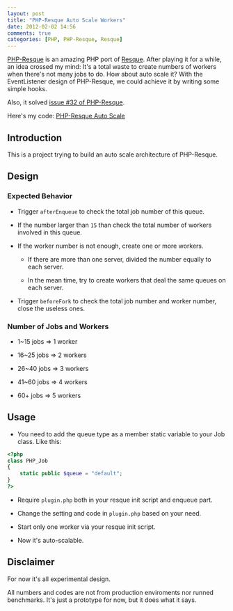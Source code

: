 ```yaml
---
layout: post
title: "PHP-Resque Auto Scale Workers"
date: 2012-02-02 14:56
comments: true
categories: [PHP, PHP-Resque, Resque] 
---
```


[PHP-Resque](https://github.com/chrisboulton/php-resque) is an amazing PHP port of [Resque](http://github.com/defunkt/resque/). After playing it for a while, an idea crossed my mind: It's a total waste to create numbers of workers when there's not many jobs to do. How about auto scale it? With the EventListener design of PHP-Resque, we could achieve it by writing some simple hooks.

Also, it solved [issue #32 of PHP-Resque](https://github.com/chrisboulton/php-resque/issues/32).

Here's my code: [PHP-Resque Auto Scale](https://github.com/hSATAC/php-resque-auto-scale)

## Introduction

This is a project trying to build an auto scale architecture of PHP-Resque.
<!-- more -->
## Design

### Expected Behavior

* Trigger ```afterEnqueue``` to check the total job number of this queue.

* If the number larger than ```15``` than check the total number of workers involved in this queue.

* If the worker number is not enough, create one or more workers.

  * If there are more than one server, divided the number equally to each server.
  
  * In the mean time, try to create workers that deal the same queues on each server.

* Trigger ```beforeFork``` to check the total job number and worker number, close the useless ones.

### Number of Jobs and Workers

* 1~15 jobs => 1 worker

* 16~25 jobs => 2 workers

* 26~40 jobs => 3 workers

* 41~60 jobs => 4 workers

* 60+ jobs => 5 workers

## Usage

* You need to add the queue type as a member static variable to your Job class. Like this:

```php
<?php
class PHP_Job
{
    static public $queue = "default";
}
?>
```

* Require ```plugin.php``` both in your resque init script and enqueue part.

* Change the setting and code in ```plugin.php``` based on your need.

* Start only one worker via your resque init script.

* Now it's auto-scalable.

## Disclaimer

For now it's all experimental design.

All numbers and codes are not from production enviroments nor runned benchmarks. It's just a prototype for now, but it does what it says.
